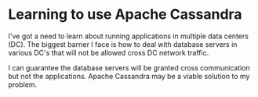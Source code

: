 # Learning to use Apache Cassandra

I've got a need to learn about running applications in multiple data centers (DC). The biggest barrier I face is how to deal with database servers in various DC's that will not be allowed cross DC network traffic.

I can guarantee the database servers will be granted cross communication but not the applications. Apache Cassandra may be a viable solution to my problem.